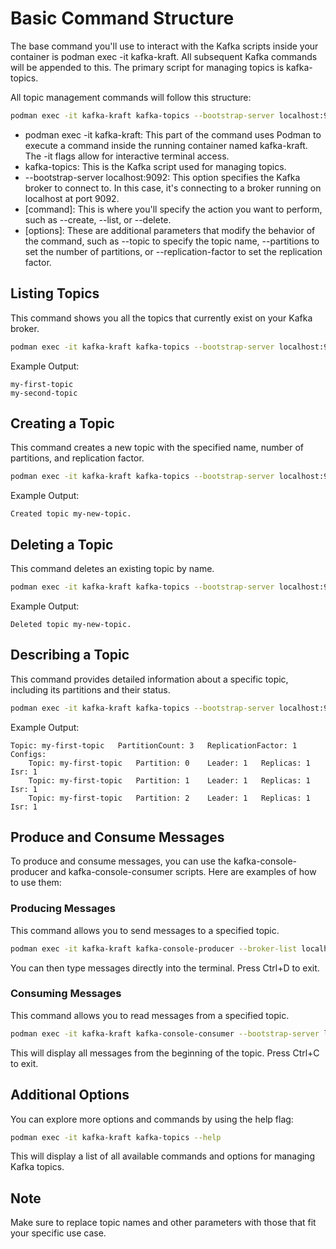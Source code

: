 # Basic Command Structure

The base command you'll use to interact with the Kafka scripts inside your container is podman exec -it kafka-kraft. 
All subsequent Kafka commands will be appended to this. The primary script for managing topics is kafka-topics.

All topic management commands will follow this structure:

```bash
podman exec -it kafka-kraft kafka-topics --bootstrap-server localhost:9092 [command] [options]
```

* podman exec -it kafka-kraft: This part of the command uses Podman to execute a command inside the running container named kafka-kraft. The -it flags allow for interactive terminal access.
* kafka-topics: This is the Kafka script used for managing topics.
* --bootstrap-server localhost:9092: This option specifies the Kafka broker to connect to. In this case, it's connecting to a broker running on localhost at port 9092.
* [command]: This is where you'll specify the action you want to perform, such as --create, --list, or --delete.
* [options]: These are additional parameters that modify the behavior of the command, such as --topic to specify the topic name, --partitions to set the number of partitions, or --replication-factor to set the replication factor.

## Listing Topics
This command shows you all the topics that currently exist on your Kafka broker.
```bash
podman exec -it kafka-kraft kafka-topics --bootstrap-server localhost:9092 --list
``` 

Example Output:
```
my-first-topic
my-second-topic
``` 

## Creating a Topic
This command creates a new topic with the specified name, number of partitions, and replication factor.
```bash
podman exec -it kafka-kraft kafka-topics --bootstrap-server localhost:9092 --create --topic my-new-topic --partitions 3 --replication-factor 1
``` 
Example Output:
```
Created topic my-new-topic.
``` 
## Deleting a Topic
This command deletes an existing topic by name.
```bash
podman exec -it kafka-kraft kafka-topics --bootstrap-server localhost:9092 --delete --topic my-new-topic
``` 
Example Output:
```
Deleted topic my-new-topic.
``` 
## Describing a Topic
This command provides detailed information about a specific topic, including its partitions and their status.
```bash
podman exec -it kafka-kraft kafka-topics --bootstrap-server localhost:9092 --describe --topic my-first-topic
```
Example Output:
```
Topic: my-first-topic	PartitionCount: 3	ReplicationFactor: 1	Configs: 
    Topic: my-first-topic	Partition: 0	Leader: 1	Replicas: 1	Isr: 1
    Topic: my-first-topic	Partition: 1	Leader: 1	Replicas: 1	Isr: 1
    Topic: my-first-topic	Partition: 2    Leader: 1	Replicas: 1	Isr: 1
``` 
## Produce and Consume Messages 
To produce and consume messages, you can use the kafka-console-producer and kafka-console-consumer scripts. Here are examples of how to use them:
### Producing Messages
This command allows you to send messages to a specified topic.
```bash
podman exec -it kafka-kraft kafka-console-producer --broker-list localhost:9092 --topic my-first-topic
```
You can then type messages directly into the terminal. Press Ctrl+D to exit.
### Consuming Messages
This command allows you to read messages from a specified topic.
```bash
podman exec -it kafka-kraft kafka-console-consumer --bootstrap-server localhost:9092 --topic my-first-topic --from-beginning
```
This will display all messages from the beginning of the topic. Press Ctrl+C to exit.   
## Additional Options
You can explore more options and commands by using the help flag:
```bash
podman exec -it kafka-kraft kafka-topics --help
```
This will display a list of all available commands and options for managing Kafka topics.   
## Note
Make sure to replace topic names and other parameters with those that fit your specific use case.

